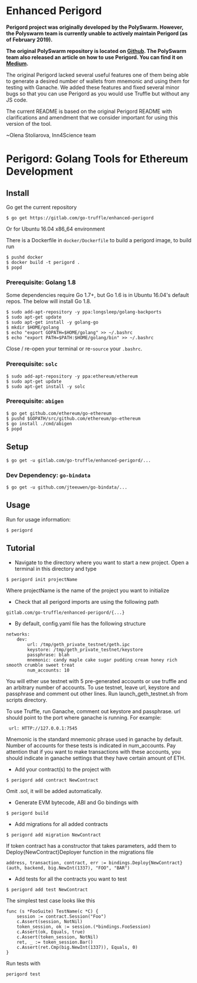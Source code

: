 # Enhanced Perigord

**Perigord project was originally developed by the PolySwarm. However, the Polyswarm team is currently unable to actively maintain Perigord (as of February 2019).**

**The original PolySwarm repository is located on [Github](https://github.com/polyswarm/perigord). The PolySwarm team also released an article on how to use Perigord. You can find it on [Medium](https://decentralize.today/introducing-perigord-golang-tools-for-ethereum-dapp-development-60556c2d9fd).**

The original Perigord lacked several useful features one of them being able to generate a desired number of wallets from mnemonic and using them for testing with Ganache. We added these features and fixed several minor bugs so that you can use Perigord as you would use Truffle but without any JS code.

The current README is based on the original Perigord README with clarifications and amendment that we consider important for using this version of the tool.

~Olena Stoliarova, Inn4Science team


# Perigord: Golang Tools for Ethereum Development

## Install
Go get the current repository

```$xslt
$ go get https://gitlab.com/go-truffle/enhanced-perigord
```

Or for Ubuntu 16.04 x86\_64 environment

There is a Dockerfile in `docker/Dockerfile` to build a perigord image, to build
run

```
$ pushd docker
$ docker build -t perigord .
$ popd
```

### Prerequisite: Golang 1.8

Some dependencies require Go 1.7+, but Go 1.6 is in Ubuntu 16.04's default repos.
The below will install Go 1.8.


```
$ sudo add-apt-repository -y ppa:longsleep/golang-backports
$ sudo apt-get update
$ sudo apt-get install -y golang-go
$ mkdir $HOME/golang
$ echo "export GOPATH=$HOME/golang" >> ~/.bashrc
$ echo "export PATH=$PATH:$HOME/golang/bin" >> ~/.bashrc
```

Close / re-open your terminal or re-`source` your `.bashrc`.

### Prerequisite: `solc`

```
$ sudo add-apt-repository -y ppa:ethereum/ethereum
$ sudo apt-get update
$ sudo apt-get install -y solc
```

### Prerequisite: `abigen`

```
$ go get github.com/ethereum/go-ethereum
$ pushd $GOPATH/src/github.com/ethereum/go-ethereum
$ go install ./cmd/abigen
$ popd
```

## Setup

```
$ go get -u gitlab.com/go-truffle/enhanced-perigord/...
```

### Dev Dependency: `go-bindata`

```
$ go get -u github.com/jteeuwen/go-bindata/...
```

## Usage

Run for usage information:

```
$ perigord
```

## Tutorial

- Navigate to the directory where you want to start a new project. Open a terminal in this directory and type

````
$ perigord init projectName
````

Where projectName is the name of the project you want to initialize

- Check that all perigord imports are using the following path

````
gitlab.com/go-truffle/enhanced-perigord/{...}

````

- By default, config.yaml file has the following structure

````
networks:
    dev:
        url: /tmp/geth_private_testnet/geth.ipc
        keystore: /tmp/geth_private_testnet/keystore
        passphrase: blah
        mnemonic: candy maple cake sugar pudding cream honey rich smooth crumble sweet treat
        num_accounts: 10
````

You will ether use testnet with 5 pre-generated accounts or use truffle and an arbitrary number of accounts.
To use testnet, leave url, keystore and passphrase and comment out other lines. Run launch_geth_testnet.sh from scripts directory.

To use Truffle, run Ganache, comment out keystore and passphrase. url should point to the port where ganache is running. For example:

````
 url: HTTP://127.0.0.1:7545
````

Mnemonic is the standard mnemonic phrase used in ganache by default. Number of accounts for these tests is indicated in num_accounts. Pay attention that if you want to make transactions with these accounts, you should indicate in ganache settings that they have certain amount of ETH.

- Add your contract(s) to the project with

````
$ perigord add contract NewContract
````

Omit .sol, it will be added automatically.

- Generate EVM bytecode, ABI and Go bindings with

````
$ perigord build
````
- Add migrations for all added contracts

````
$ perigord add migration NewContract
````

If token contract has a constructor that takes parameters, add them to Deploy{NewContract}Deployer function in the migrations file

````
address, transaction, contract, err := bindings.Deploy{NewContract}(auth, backend, big.NewInt(1337), "FOO", "BAR")
````

- Add tests for all the contracts you want to test

````
$ perigord add test NewContract

````

The simplest test case looks like this

````
func (s *FooSuite) TestName(c *C) {
	session := contract.Session("Foo")
	c.Assert(session, NotNil)
	token_session, ok := session.(*bindings.FooSession)
	c.Assert(ok, Equals, true)
	c.Assert(token_session, NotNil)
	ret, _ := token_session.Bar()
	c.Assert(ret.Cmp(big.NewInt(1337)), Equals, 0)
}
````

Run tests with
```$xslt
perigord test
```